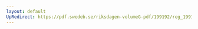 ```yaml
---
layout: default
UpRedirect: https://pdf.swedeb.se/riksdagen-volumeG-pdf/199192/reg_199192/reg_199192_0197.pdf
---
```

